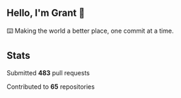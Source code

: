 ## Hello, I'm Grant 👋

⌨️  Making the world a better place, one commit at a time.


## Stats

Submitted **483** pull requests

Contributed to **65** repositories
